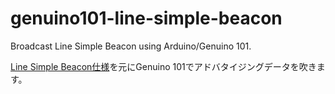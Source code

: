 # genuino101-line-simple-beacon
Broadcast Line Simple Beacon using Arduino/Genuino 101.

[Line Simple Beacon仕様](https://github.com/line/line-simple-beacon/blob/master/README.ja.md)を元にGenuino 101でアドバタイジングデータを吹きます。
